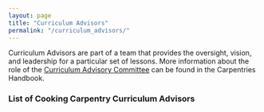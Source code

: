 ```yaml
---
layout: page
title: "Curriculum Advisors"
permalink: "/curriculum_advisors/"
---
```


Curriculum Advisors are part of a team that provides the oversight, vision, and leadership for a particular set of lessons. More information about the role of the [Curriculum Advisory Committee](https://docs.carpentries.org/topic_folders/lesson_development/lesson_development_roles.html#curriculum-advisory-committee) can be found in the Carpentries Handbook.

### List of Cooking Carpentry Curriculum Advisors 



